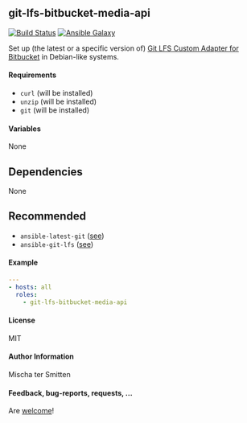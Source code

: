 ## git-lfs-bitbucket-media-api

[![Build Status](https://travis-ci.org/Oefenweb/ansible-git-lfs-bitbucket-media-api.svg?branch=master)](https://travis-ci.org/Oefenweb/ansible-git-lfs-bitbucket-media-api) 
[![Ansible Galaxy](http://img.shields.io/badge/ansible--galaxy-git--lfs--bitbucket--media--api-blue.svg)](https://galaxy.ansible.com/Oefenweb/git-lfs-bitbucket-media-api)

Set up (the latest or a specific version of) [Git LFS Custom Adapter for Bitbucket](https://confluence.atlassian.com/bitbucket/bitbucket-lfs-media-adapter-856699998.html) in Debian-like systems.

#### Requirements

* `curl` (will be installed)
* `unzip` (will be installed)
* `git` (will be installed)

#### Variables

None

## Dependencies

None

## Recommended

* `ansible-latest-git` ([see](https://github.com/Oefenweb/ansible-latest-git))
* `ansible-git-lfs` ([see](https://github.com/Oefenweb/ansible-git-lfs))

#### Example

```yaml
---
- hosts: all
  roles:
    - git-lfs-bitbucket-media-api
```

#### License

MIT

#### Author Information

Mischa ter Smitten

#### Feedback, bug-reports, requests, ...

Are [welcome](https://github.com/Oefenweb/ansible-git-lfs-bitbucket-media-api/issues)!
